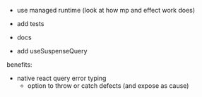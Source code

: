 - use managed runtime (look at how mp and effect work does)
- add tests
- docs

- add useSuspenseQuery

benefits:

- native react query error typing
  - option to throw or catch defects (and expose as cause)
